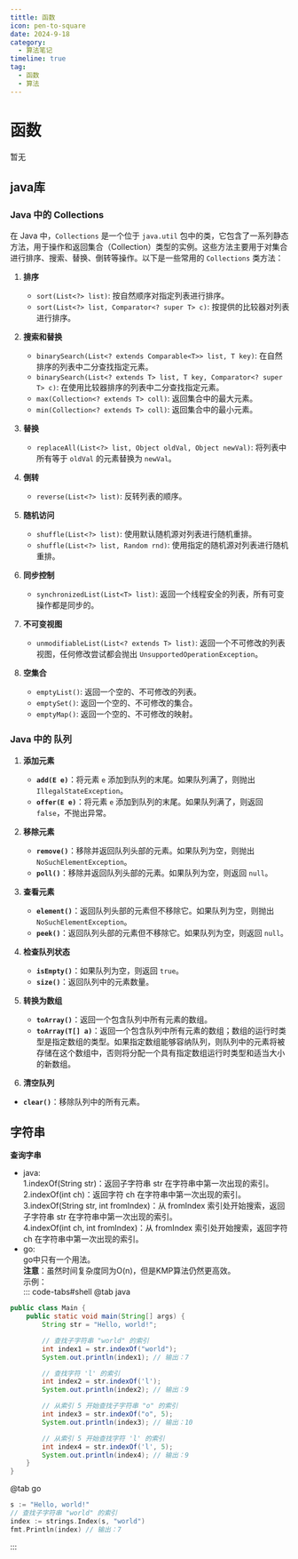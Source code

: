 ```yaml
---
tittle: 函数
icon: pen-to-square
date: 2024-9-18
category:
  - 算法笔记
timeline: true 
tag:
  - 函数
  - 算法
---
```

# 函数

暂无
<!-- more -->
## java库
### Java 中的 Collections

在 Java 中，`Collections` 是一个位于 `java.util` 包中的类，它包含了一系列静态方法，用于操作和返回集合（Collection）类型的实例。这些方法主要用于对集合进行排序、搜索、替换、倒转等操作。以下是一些常用的 `Collections` 类方法：

1. **排序**
   - `sort(List<?> list)`: 按自然顺序对指定列表进行排序。
   - `sort(List<?> list, Comparator<? super T> c)`: 按提供的比较器对列表进行排序。

2. **搜索和替换**
   - `binarySearch(List<? extends Comparable<T>> list, T key)`: 在自然排序的列表中二分查找指定元素。
   - `binarySearch(List<? extends T> list, T key, Comparator<? super T> c)`: 在使用比较器排序的列表中二分查找指定元素。
   - `max(Collection<? extends T> coll)`: 返回集合中的最大元素。
   - `min(Collection<? extends T> coll)`: 返回集合中的最小元素。

3. **替换**
   - `replaceAll(List<?> list, Object oldVal, Object newVal)`: 将列表中所有等于 `oldVal` 的元素替换为 `newVal`。

4. **倒转**
   - `reverse(List<?> list)`: 反转列表的顺序。

5. **随机访问**
   - `shuffle(List<?> list)`: 使用默认随机源对列表进行随机重排。
   - `shuffle(List<?> list, Random rnd)`: 使用指定的随机源对列表进行随机重排。

6. **同步控制**
   - `synchronizedList(List<T> list)`: 返回一个线程安全的列表，所有可变操作都是同步的。

7. **不可变视图**
   - `unmodifiableList(List<? extends T> list)`: 返回一个不可修改的列表视图，任何修改尝试都会抛出 `UnsupportedOperationException`。

8. **空集合**
   - `emptyList()`: 返回一个空的、不可修改的列表。
   - `emptySet()`: 返回一个空的、不可修改的集合。
   - `emptyMap()`: 返回一个空的、不可修改的映射。

### Java 中的 队列
1. **添加元素**
   - **`add(E e)`**：将元素 `e` 添加到队列的末尾。如果队列满了，则抛出 `IllegalStateException`。
   - **`offer(E e)`**：将元素 `e` 添加到队列的末尾。如果队列满了，则返回 `false`，不抛出异常。

2. **移除元素**
   - **`remove()`**：移除并返回队列头部的元素。如果队列为空，则抛出 `NoSuchElementException`。
   - **`poll()`**：移除并返回队列头部的元素。如果队列为空，则返回 `null`。

3. **查看元素**
   - **`element()`**：返回队列头部的元素但不移除它。如果队列为空，则抛出 `NoSuchElementException`。
   - **`peek()`**：返回队列头部的元素但不移除它。如果队列为空，则返回 `null`。

4. **检查队列状态**
   - **`isEmpty()`**：如果队列为空，则返回 `true`。
   - **`size()`**：返回队列中的元素数量。

5. **转换为数组**
   - **`toArray()`**：返回一个包含队列中所有元素的数组。
   - **`toArray(T[] a)`**：返回一个包含队列中所有元素的数组；数组的运行时类型是指定数组的类型。如果指定数组能够容纳队列，则队列中的元素将被存储在这个数组中，否则将分配一个具有指定数组运行时类型和适当大小的新数组。

6. **清空队列**
- **`clear()`**：移除队列中的所有元素。

## 字符串

**查询字串**  
* java:  
1.indexOf(String str)：返回子字符串 str 在字符串中第一次出现的索引。  
2.indexOf(int ch)：返回字符 ch 在字符串中第一次出现的索引。  
3.indexOf(String str, int fromIndex)：从 fromIndex 索引处开始搜索，返回子字符串 str 在字符串中第一次出现的索引。  
4.indexOf(int ch, int fromIndex)：从 fromIndex 索引处开始搜索，返回字符 ch 在字符串中第一次出现的索引。  
* go:  
go中只有一个用法。  
**注意**：虽然时间复杂度同为O(n)，但是KMP算法仍然更高效。  
示例：  
::: code-tabs#shell
@tab java

```java
public class Main {
    public static void main(String[] args) {
        String str = "Hello, world!";

        // 查找子字符串 "world" 的索引
        int index1 = str.indexOf("world");
        System.out.println(index1); // 输出：7

        // 查找字符 'l' 的索引
        int index2 = str.indexOf('l');
        System.out.println(index2); // 输出：9

        // 从索引 5 开始查找子字符串 "o" 的索引
        int index3 = str.indexOf("o", 5);
        System.out.println(index3); // 输出：10

        // 从索引 5 开始查找字符 'l' 的索引
        int index4 = str.indexOf('l', 5);
        System.out.println(index4); // 输出：9
    }
}  
```

@tab go

```go
s := "Hello, world!"
// 查找子字符串 "world" 的索引
index := strings.Index(s, "world")
fmt.Println(index) // 输出：7
```

:::

